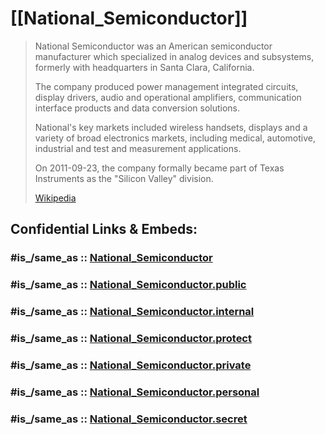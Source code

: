 
# [[National_Semiconductor]] 

> National Semiconductor was an American semiconductor manufacturer 
> which specialized in analog devices and subsystems, 
> formerly with headquarters in Santa Clara, California. 
> 
> The company produced power management integrated circuits, display drivers, 
> audio and operational amplifiers, communication interface products 
> and data conversion solutions. 
> 
> National's key markets included wireless handsets, displays 
> and a variety of broad electronics markets, 
> including medical, automotive, industrial and test and measurement applications.
>
> On 2011-09-23, the company formally became part of Texas Instruments 
> as the "Silicon Valley" division.
>
> [Wikipedia](https://en.wikipedia.org/wiki/National%20Semiconductor)


## Confidential Links & Embeds: 

### #is_/same_as :: [National_Semiconductor](/_Standards/Society/Economics/Business/Business-Entity/IT~Company/Semiconductor-Industry/National_Semiconductor.md) 

### #is_/same_as :: [National_Semiconductor.public](/_public/Society/Economics/Business/Business-Entity/IT~Company/Semiconductor-Industry/National_Semiconductor.public.md) 

### #is_/same_as :: [National_Semiconductor.internal](/_internal/Society/Economics/Business/Business-Entity/IT~Company/Semiconductor-Industry/National_Semiconductor.internal.md) 

### #is_/same_as :: [National_Semiconductor.protect](/_protect/Society/Economics/Business/Business-Entity/IT~Company/Semiconductor-Industry/National_Semiconductor.protect.md) 

### #is_/same_as :: [National_Semiconductor.private](/_private/Society/Economics/Business/Business-Entity/IT~Company/Semiconductor-Industry/National_Semiconductor.private.md) 

### #is_/same_as :: [National_Semiconductor.personal](/_personal/Society/Economics/Business/Business-Entity/IT~Company/Semiconductor-Industry/National_Semiconductor.personal.md) 

### #is_/same_as :: [National_Semiconductor.secret](/_secret/Society/Economics/Business/Business-Entity/IT~Company/Semiconductor-Industry/National_Semiconductor.secret.md)

